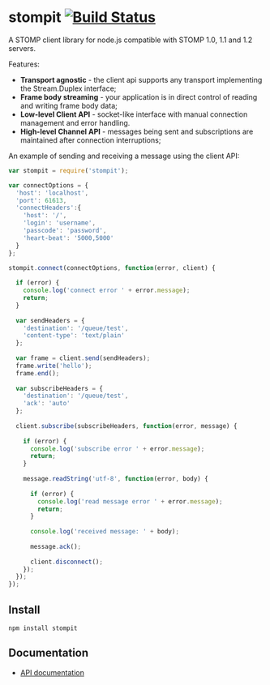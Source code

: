 # stompit [![Build Status](https://travis-ci.org/gdaws/node-stomp.png)](https://travis-ci.org/gdaws/node-stomp)

A STOMP client library for node.js compatible with STOMP 1.0, 1.1 and 1.2 servers.

Features:
* **Transport agnostic** - the client api supports any transport implementing the Stream.Duplex interface;
* **Frame body streaming** - your application is in direct control of reading and writing frame body data;
* **Low-level Client API** - socket-like interface with manual connection management and error handling.
* **High-level Channel API** - messages being sent and subscriptions are maintained after connection interruptions;

An example of sending and receiving a message using the client API:
```javascript
var stompit = require('stompit');

var connectOptions = {
  'host': 'localhost',
  'port': 61613,
  'connectHeaders':{
    'host': '/',
    'login': 'username',
    'passcode': 'password',
    'heart-beat': '5000,5000'
  }
};

stompit.connect(connectOptions, function(error, client) {
  
  if (error) {
    console.log('connect error ' + error.message);
    return;
  }
  
  var sendHeaders = {
    'destination': '/queue/test',
    'content-type': 'text/plain'
  };
  
  var frame = client.send(sendHeaders);
  frame.write('hello');
  frame.end();
  
  var subscribeHeaders = {
    'destination': '/queue/test',
    'ack': 'auto'
  };
  
  client.subscribe(subscribeHeaders, function(error, message) {
    
    if (error) {
      console.log('subscribe error ' + error.message);
      return;
    }
    
    message.readString('utf-8', function(error, body) {
      
      if (error) {
        console.log('read message error ' + error.message);
        return;
      }
      
      console.log('received message: ' + body);
      
      message.ack();
      
      client.disconnect();
    });
  });
});

```

## Install

 `npm install stompit`

## Documentation

* [API documentation](http://gdaws.github.io/node-stomp/api/)
